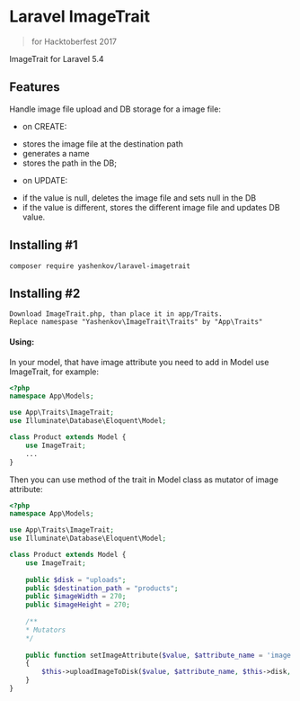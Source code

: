 # Laravel ImageTrait
> for Hacktoberfest 2017

ImageTrait for Laravel 5.4

## Features
Handle image file upload and DB storage for a image file:
- on CREATE:
* stores the image file at the destination path
* generates a name
* stores the path in the DB;

- on UPDATE:
* if the value is null, deletes the image file and sets null in the DB
* if the value is different, stores the different image file and updates DB value.

## Installing #1
```
composer require yashenkov/laravel-imagetrait
```
## Installing #2
```
Download ImageTrait.php, than place it in app/Traits. 
Replace namespase "Yashenkov\ImageTrait\Traits" by "App\Traits"
```

#### Using:
In your model, that have image attribute you need to 
add in Model use ImageTrait, for example:
```php
<?php
namespace App\Models;

use App\Traits\ImageTrait;
use Illuminate\Database\Eloquent\Model;

class Product extends Model {
    use ImageTrait;
    ...
}
```

Then you can use method of the trait in Model class as mutator of image attribute:
```php
<?php
namespace App\Models;

use App\Traits\ImageTrait;
use Illuminate\Database\Eloquent\Model;

class Product extends Model {
    use ImageTrait;
    
    public $disk = "uploads";
    public $destination_path = "products";
    public $imageWidth = 270;
    public $imageHeight = 270;
        
    /**
    * Mutators
    */
    
    public function setImageAttribute($value, $attribute_name = 'image')
    {
        $this->uploadImageToDisk($value, $attribute_name, $this->disk, $this->destination_path, $this->imageWidth, $this->imageHeight);
    }
}
```



